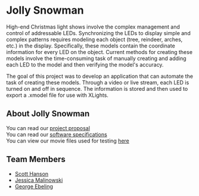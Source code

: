 # Jolly Snowman

<!---Project description (~1 paragraph)-->
High-end Christmas light shows involve the complex management and control of addressable LEDs. Synchronizing the LEDs to display simple and complex patterns requires modeling each object (tree, reindeer, arches, etc.) in the display. Specifically, these models contain the coordinate information for every LED on the object. Current methods for creating these models involve the time-consuming task of manually creating and adding each LED to the model and then verifying the model's accuracy.

The goal of this project was to develop an application that can automate the task of creating these models. Through a video or live stream, each LED is turned on and off in sequence. The information is stored and then used to export a .xmodel file for use with XLights.

## About Jolly Snowman

You can read our [project proposal](docs/proposal.md) <br>
You can read our [software specifications](docs/software_requirements_specification.md) <br>
You can view our movie files used for testing [here](artifacts/) <br>

## Team Members

* [Scott Hanson](https://computergeek1507.github.io/) 
* [Jessica Malinowski](https://j-malino.github.io/) 
* [George Ebeling](https://ebelinggweiv.github.io/CIS641-HW2-Ebeling/) 


